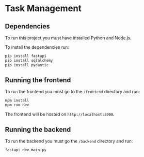 # Task Management

## Dependencies

To run this project you must have installed Python and Node.js.

To install the dependencies run:

```bash
pip install fastapi
pip install sqlalchemy
pip install pydantic
```

## Running the frontend

To run the frontend you must go to the `/frontend` directory and run:

```bash
npm install
npm run dev
```

The frontend will be hosted on `http://localhost:3000`.

## Running the backend

To run the backend you must go the `/backend` directory and run:

```bash
fastapi dev main.py
```
